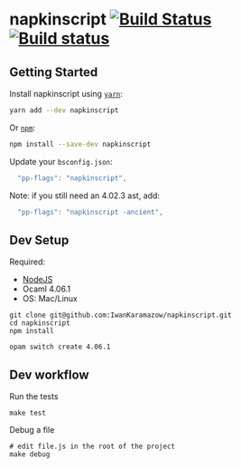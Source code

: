 # napkinscript [![Build Status](https://travis-ci.org/IwanKaramazow/napkinscript.svg?branch=master)](https://travis-ci.org/IwanKaramazow/napkinscript) [![Build status](https://ci.appveyor.com/api/projects/status/a8d1hx0xi17tk14j?svg=true)](https://ci.appveyor.com/project/IwanKaramazow/napkinscript)

## Getting Started
Install napkinscript using [`yarn`](https://yarnpkg.com/en/package/napkinscript):

```bash
yarn add --dev napkinscript
```

Or [`npm`](https://www.npmjs.com/):

```bash
npm install --save-dev napkinscript
```

Update your `bsconfig.json`:
```javascript
  "pp-flags": "napkinscript",
```

Note: if you still need an 4.02.3 ast, add:
```javascript
  "pp-flags": "napkinscript -ancient",
```



## Dev Setup

Required:
- [NodeJS](https://nodejs.org/) 
- Ocaml 4.06.1
- OS: Mac/Linux

```
git clone git@github.com:IwanKaramazow/napkinscript.git
cd napkinscript
npm install

opam switch create 4.06.1
```

## Dev workflow

Run the tests
```
make test
```

Debug a file
```
# edit file.js in the root of the project
make debug
```
